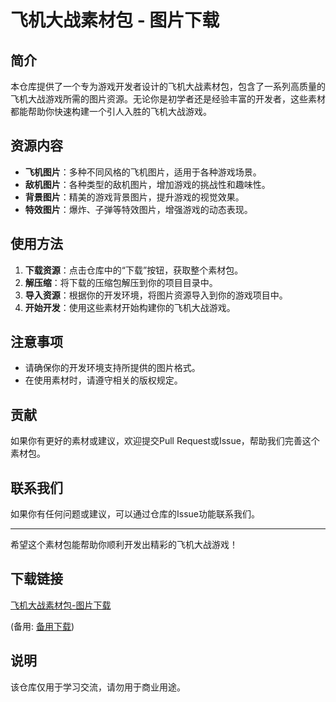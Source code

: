 # 飞机大战素材包 - 图片下载

## 简介

本仓库提供了一个专为游戏开发者设计的飞机大战素材包，包含了一系列高质量的飞机大战游戏所需的图片资源。无论你是初学者还是经验丰富的开发者，这些素材都能帮助你快速构建一个引人入胜的飞机大战游戏。

## 资源内容

- **飞机图片**：多种不同风格的飞机图片，适用于各种游戏场景。
- **敌机图片**：各种类型的敌机图片，增加游戏的挑战性和趣味性。
- **背景图片**：精美的游戏背景图片，提升游戏的视觉效果。
- **特效图片**：爆炸、子弹等特效图片，增强游戏的动态表现。

## 使用方法

1. **下载资源**：点击仓库中的“下载”按钮，获取整个素材包。
2. **解压缩**：将下载的压缩包解压到你的项目目录中。
3. **导入资源**：根据你的开发环境，将图片资源导入到你的游戏项目中。
4. **开始开发**：使用这些素材开始构建你的飞机大战游戏。

## 注意事项

- 请确保你的开发环境支持所提供的图片格式。
- 在使用素材时，请遵守相关的版权规定。

## 贡献

如果你有更好的素材或建议，欢迎提交Pull Request或Issue，帮助我们完善这个素材包。

## 联系我们

如果你有任何问题或建议，可以通过仓库的Issue功能联系我们。

---

希望这个素材包能帮助你顺利开发出精彩的飞机大战游戏！

## 下载链接
[飞机大战素材包-图片下载](https://pan.quark.cn/s/55df79abf590) 

(备用: [备用下载](https://pan.baidu.com/s/1xy05Pftuo2OTtGEAA3ti-g?pwd=1234))

## 说明

该仓库仅用于学习交流，请勿用于商业用途。
